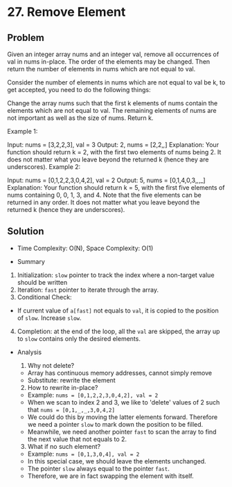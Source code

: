 # 27. Remove Element

## Problem

Given an integer array nums and an integer val, remove all occurrences of val in nums in-place. The order of the elements may be changed. Then return the number of elements in nums which are not equal to val.

Consider the number of elements in nums which are not equal to val be k, to get accepted, you need to do the following things:

Change the array nums such that the first k elements of nums contain the elements which are not equal to val. The remaining elements of nums are not important as well as the size of nums.
Return k.

Example 1:

Input: nums = [3,2,2,3], val = 3
Output: 2, nums = [2,2,_,_]
Explanation: Your function should return k = 2, with the first two elements of nums being 2.
It does not matter what you leave beyond the returned k (hence they are underscores).
Example 2:

Input: nums = [0,1,2,2,3,0,4,2], val = 2
Output: 5, nums = [0,1,4,0,3,_,_,_]
Explanation: Your function should return k = 5, with the first five elements of nums containing 0, 0, 1, 3, and 4.
Note that the five elements can be returned in any order.
It does not matter what you leave beyond the returned k (hence they are underscores).

## Solution

- Time Complexity: O(N), Space Complexity: O(1)

- Summary

1. Initialization: `slow` pointer to track the index where a non-target value should be written
2. Iteration: `fast` pointer to iterate through the array.
3. Conditional Check:

- If current value of `a[fast]` not equals to `val`, it is copied to the position of `slow`. Increase `slow`.

4. Completion: at the end of the loop, all the `val` are skipped, the array up to `slow` contains only the desired elements.

- Analysis

  1. Why not delete?

  - Array has continuous memory addresses, cannot simply remove
  - Substitute: rewrite the element

  2. How to rewrite in-place?

  - Example: `nums = [0,1,2,2,3,0,4,2], val = 2`
  - When we scan to index 2 and 3, we like to 'delete' values of 2 such that `nums = [0,1,_,_,3,0,4,2]`
  - We could do this by moving the latter elements forward. Therefore we need a pointer `slow` to mark down the position to be filled.
  - Meanwhile, we need another pointer `fast` to scan the array to find the next value that not equals to 2.

  3. What if no such element?

  - Example: `nums = [0,1,3,0,4], val = 2`
  - In this special case, we should leave the elements unchanged.
  - The pointer `slow` always equal to the pointer `fast`.
  - Therefore, we are in fact swapping the element with itself.
